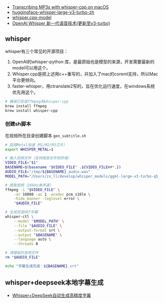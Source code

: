 - [Transcribing MP3s with whisper-cpp on macOS](https://til.simonwillison.net/macos/whisper-cpp)
- [huggingface-whisper-large-v3-turbo-zh](https://huggingface.co/BELLE-2/Belle-whisper-large-v3-turbo-zh)
- [whisper.cpp-model](https://huggingface.co/ggerganov/whisper.cpp/tree/main)
- [OpenAI Whisper 新一代语音技术(更新至v3-turbo)](https://zhuanlan.zhihu.com/p/662906303)
## whisper
whisper有三个常见的开源项目：
1. OpenAI的whisper-python 库，是最原始也是模型的来源，开发需要最新的model可以用这个。
2. Whisper.cpp是把上述用c++重写的，并加入了mac的coreml支持，所以Mac平台更倾向。
3. faster-whisper，用ctranslate2写的，旨在优化运行速度，在windows系统优先用这个。

```bash
# 确保已安装ffmpeg和whisper-cpp
brew install ffmpeg
brew install whisper-cpp
```

### 创建sh脚本
在视频所在目录创建脚本 `gen_subtitle.sh`

```bash
# 启用Metal加速（M1/M2/M3芯片）
export WHISPER_METAL=1

# 输入视频文件（支持拖放文件到终端）
VIDEO_FILE="$1"
BASENAME=$(basename "$VIDEO_FILE" .${VIDEO_FILE##*.})
AUDIO_FILE="/tmp/${BASENAME}_audio.wav"
MODEL_PATH="/Users/zx_ll/develop/whisper_models/ggml-large-v3-turbo-q5_0.bin"

# 提取音频（16kHz单声道）
ffmpeg -i "$VIDEO_FILE" \
    -ar 16000 -ac 1 -acodec pcm_s16le \
    -hide_banner -loglevel error \
    "$AUDIO_FILE"

# 生成双语SRT字幕
whisper-ctl \
    --model "$MODEL_PATH" \
    --file "$AUDIO_FILE" \
    --output-format srt \
    --output "$BASENAME" \
    --language auto \
    --threads 8

# 清理临时音频文件
rm "$AUDIO_FILE"

echo "字幕生成完成：${BASENAME}.srt"
```
## whisper+deepseek本地字幕生成
- [Whisper+DeepSeek自动生成高精度字幕](https://www.youtube.com/watch?v=dkggWQOGnbs)


